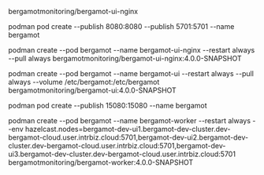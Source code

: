 bergamotmonitoring/bergamot-ui-nginx

podman pod create --publish 8080:8080 --publish 5701:5701 --name bergamot

podman create --pod bergamot --name bergamot-ui-nginx --restart always --pull always bergamotmonitoring/bergamot-ui-nginx:4.0.0-SNAPSHOT

podman create --pod bergamot --name bergamot-ui --restart always --pull always --volume /etc/bergamot:/etc/bergamot bergamotmonitoring/bergamot-ui:4.0.0-SNAPSHOT





podman pod create --publish 15080:15080 --name bergamot

podman create --pod bergamot --name bergamot-worker --restart always --env hazelcast.nodes=bergamot-dev-ui1.bergamot-dev-cluster.dev-bergamot-cloud.user.intrbiz.cloud:5701,bergamot-dev-ui2.bergamot-dev-cluster.dev-bergamot-cloud.user.intrbiz.cloud:5701,bergamot-dev-ui3.bergamot-dev-cluster.dev-bergamot-cloud.user.intrbiz.cloud:5701 bergamotmonitoring/bergamot-worker:4.0.0-SNAPSHOT




